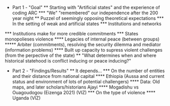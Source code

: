 
* Part 1 - "Goal"
** Starting with "Artificial states" and the experience of coding ARC
*** "We" "remembered" our independence after the 200 year night
** Puzzel of seemingly opposing theoretical expectations
*** In the setting of weak and artificial states
*** Institutions and networks

*** Institutions make for more credible commitments
*** States monopolieses violence
**** Legacies of internal peace (between groups)
***** Arbiter (commitments), resolving the security dilemma and mediator (information problems)
**** Built up capacity to supress violent challenges (from the perpective of the state)
** "What determines when and where historical statehood is conflict inducing or peace inducing?"

* Part 2 - "Findings/Results"
** It depends...
*** On the number of entities and their distance from national capital
**** Ethiopia (Aussa and current status and environment of lots of potential challengers)
**** Data: Old maps, and later scholars/historians Ajayi
**** Mogadishu vs Ouagoudogou (Eizenga 2021) (VIZ)
*** On the type of violence
**** Uganda (VIZ)
